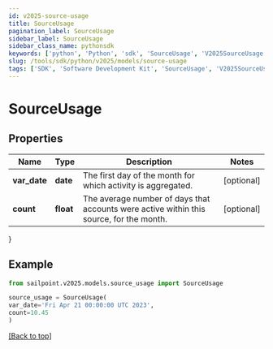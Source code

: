 ```yaml
---
id: v2025-source-usage
title: SourceUsage
pagination_label: SourceUsage
sidebar_label: SourceUsage
sidebar_class_name: pythonsdk
keywords: ['python', 'Python', 'sdk', 'SourceUsage', 'V2025SourceUsage'] 
slug: /tools/sdk/python/v2025/models/source-usage
tags: ['SDK', 'Software Development Kit', 'SourceUsage', 'V2025SourceUsage']
---
```


# SourceUsage


## Properties

Name | Type | Description | Notes
------------ | ------------- | ------------- | -------------
**var_date** | **date** | The first day of the month for which activity is aggregated. | [optional] 
**count** | **float** | The average number of days that accounts were active within this source, for the month. | [optional] 
}

## Example

```python
from sailpoint.v2025.models.source_usage import SourceUsage

source_usage = SourceUsage(
var_date='Fri Apr 21 00:00:00 UTC 2023',
count=10.45
)

```
[[Back to top]](#) 

